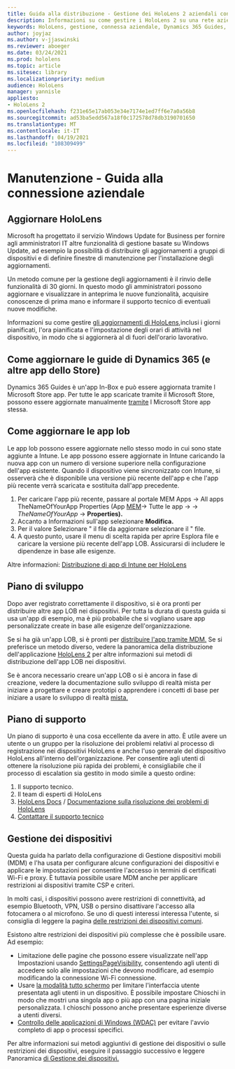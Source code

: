 ```yaml
---
title: Guida alla distribuzione - Gestione dei HoloLens 2 aziendali con Dynamics 365 Guides - Maintain
description: Informazioni su come gestire i HoloLens 2 su una rete aziendale connessa con Dynamics 365 Guides.
keywords: HoloLens, gestione, connessa aziendale, Dynamics 365 Guides, AAD, Azure AD, MDM, gestione dei dispositivi mobili
author: joyjaz
ms.author: v-jjaswinski
ms.reviewer: aboeger
ms.date: 03/24/2021
ms.prod: hololens
ms.topic: article
ms.sitesec: library
ms.localizationpriority: medium
audience: HoloLens
manager: yannisle
appliesto:
- HoloLens 2
ms.openlocfilehash: f231e65e17ab053e34e7174e1ed7ff6e7a0a56b8
ms.sourcegitcommit: ad53ba5edd567a18f0c172578d78db3190701650
ms.translationtype: MT
ms.contentlocale: it-IT
ms.lasthandoff: 04/19/2021
ms.locfileid: "108309499"
---
```

# <a name="maintain---corporate-connected-guide"></a>Manutenzione - Guida alla connessione aziendale

## <a name="update-hololens"></a>Aggiornare HoloLens

Microsoft ha progettato il servizio Windows Update for Business per fornire agli amministratori IT altre funzionalità di gestione basate su Windows Update, ad esempio la possibilità di distribuire gli aggiornamenti a gruppi di dispositivi e di definire finestre di manutenzione per l'installazione degli aggiornamenti.

Un metodo comune per la gestione degli aggiornamenti è il rinvio delle funzionalità di 30 giorni. In questo modo gli amministratori possono aggiornare e visualizzare in anteprima le nuove funzionalità, acquisire conoscenze di prima mano e informare il supporto tecnico di eventuali nuove modifiche.

Informazioni su come gestire [gli aggiornamenti di HoloLens,](https://docs.microsoft.com/hololens/hololens-updates)inclusi i giorni pianificati, l'ora pianificata e l'impostazione degli orari di attività nel dispositivo, in modo che si aggiornerà al di fuori dell'orario lavorativo.

## <a name="how-to-update-dynamics-365-guides-and-other-store-apps"></a>Come aggiornare le guide di Dynamics 365 (e altre app dello Store)

Dynamics 365 Guides è un'app In-Box e può essere aggiornata tramite l Microsoft Store app. Per tutte le app scaricate tramite il Microsoft Store, possono essere aggiornate manualmente [tramite](https://docs.microsoft.com/hololens/holographic-store-apps#update-apps) l Microsoft Store app stessa.

## <a name="how-to-update-lob-apps"></a>Come aggiornare le app lob

Le app lob possono essere aggiornate nello stesso modo in cui sono state aggiunte a Intune. Le app possono essere aggiornate in Intune caricando la nuova app con un numero di versione superiore nella configurazione dell'app esistente. Quando il dispositivo viene sincronizzato con Intune, si osserverà che è disponibile una versione più recente dell'app e che l'app più recente verrà scaricata e sostituita dall'app precedente.

1. Per caricare l'app più recente, passare al portale MEM Apps -> All apps TheNameOfYourApp Properties (App [MEM](https://endpoint.microsoft.com/#home)-> Tutte le app  ->     ->  *TheNameOfYourApp*  ->  **Properties).**
2. Accanto a Informazioni sull'app selezionare **Modifica.**
3. Per il valore Selezionare &quot; il file da aggiornare selezionare il &quot; file.
4. A questo punto, usare il menu di scelta rapida per aprire Esplora file e caricare la versione più recente dell'app LOB. Assicurarsi di includere le dipendenze in base alle esigenze.

Altre informazioni: [Distribuzione di app di Intune per HoloLens](https://docs.microsoft.com/hololens/app-deploy-intune)

## <a name="development-plan"></a>Piano di sviluppo

Dopo aver registrato correttamente il dispositivo, si è ora pronti per distribuire altre app LOB nei dispositivi. Per tutta la durata di questa guida si usa un'app di esempio, ma è più probabile che si vogliano usare app personalizzate create in base alle esigenze dell'organizzazione.

Se si ha già un'app LOB, si è pronti per [distribuire l'app tramite MDM.](https://docs.microsoft.com/hololens/app-deploy-intune) Se si preferisce un metodo diverso, vedere la panoramica della distribuzione dell'applicazione [HoloLens 2](https://docs.microsoft.com/hololens/app-deploy-overview) per altre informazioni sui metodi di distribuzione dell'app LOB nei dispositivi.

Se è ancora necessario creare un'app LOB o si è ancora in fase di [](https://docs.microsoft.com/windows/mixed-reality/design/design) creazione, vedere la documentazione sullo sviluppo di realtà mista per iniziare a progettare e creare prototipi o apprendere i concetti di base per iniziare a usare lo sviluppo di realtà [mista.](https://docs.microsoft.com/windows/mixed-reality/discover/get-started-with-mr)

## <a name="support-plan"></a>Piano di supporto

Un piano di supporto è una cosa eccellente da avere in atto. È utile avere un utente o un gruppo per la risoluzione dei problemi relativi al processo di registrazione nei dispositivi HoloLens e anche l'uso generale del dispositivo HoloLens all'interno dell'organizzazione. Per consentire agli utenti di ottenere la risoluzione più rapida dei problemi, è consigliabile che il processo di escalation sia gestito in modo simile a questo ordine:

1. Il supporto tecnico.
2. Il team di esperti di HoloLens
3. [HoloLens Docs](https://docs.microsoft.com/hololens/)  /  [Documentazione sulla risoluzione dei problemi di HoloLens](https://docs.microsoft.com/hololens/hololens-troubleshooting)
4. [Contattare il supporto tecnico](https://support.serviceshub.microsoft.com/supportforbusiness/create?sapId=e9391227-fa6d-927b-0fff-f96288631b8f)

## <a name="device-management"></a>Gestione dei dispositivi

Questa guida ha parlato della configurazione di Gestione dispositivi mobili (MDM) e l'ha usata per configurare alcune configurazioni dei dispositivi e applicare le impostazioni per consentire l'accesso in termini di certificati Wi-Fi e proxy. È tuttavia possibile usare MDM anche per applicare restrizioni ai dispositivi tramite CSP e criteri.

In molti casi, i dispositivi possono avere restrizioni di connettività, ad esempio Bluetooth, VPN, USB o persino disattivare l'accesso alla fotocamera o al microfono. Se uno di questi interessi interessa l'utente, si consiglia di leggere la pagina [delle restrizioni dei dispositivi comuni](https://docs.microsoft.com/hololens/hololens-common-device-restrictions).

Esistono altre restrizioni dei dispositivi più complesse che è possibile usare. Ad esempio:

- Limitazione delle pagine che possono essere visualizzate nell'app Impostazioni usando [SettingsPageVisibility](https://docs.microsoft.com/hololens/settings-uri-list), consentendo agli utenti di accedere solo alle impostazioni che devono modificare, ad esempio modificando la connessione Wi-Fi connessione.
- Usare [la modalità tutto schermo](https://docs.microsoft.com/hololens/hololens-kiosk) per limitare l'interfaccia utente presentata agli utenti in un dispositivo. È possibile impostare Chioschi in modo che mostri una singola app o più app con una pagina iniziale personalizzata. I chioschi possono anche presentare esperienze diverse a utenti diversi.
- [Controllo delle applicazioni di Windows (WDAC)](https://docs.microsoft.com/hololens/windows-defender-application-control-wdac) per evitare l'avvio completo di app o processi specifici.

Per altre informazioni sui metodi aggiuntivi di gestione dei dispositivi o sulle restrizioni dei dispositivi, eseguire il passaggio successivo e leggere Panoramica [di Gestione dei dispositivi.](https://docs.microsoft.com/hololens/hololens-csp-policy-overview)





